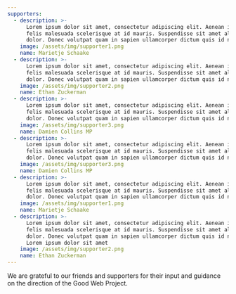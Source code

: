 ```yaml
---
supporters:
  - description: >-
      Lorem ipsum dolor sit amet, consectetur adipiscing elit. Aenean in orci ac
      felis malesuada scelerisque at id mauris. Suspendisse sit amet aliquam
      dolor. Donec volutpat quam in sapien ullamcorper dictum quis id nibh.
    image: /assets/img/supporter1.png
    name: Marietje Schaake
  - description: >-
      Lorem ipsum dolor sit amet, consectetur adipiscing elit. Aenean in orci ac
      felis malesuada scelerisque at id mauris. Suspendisse sit amet aliquam
      dolor. Donec volutpat quam in sapien ullamcorper dictum quis id nibh.
    image: /assets/img/supporter2.png
    name: Ethan Zuckerman
  - description: >-
      Lorem ipsum dolor sit amet, consectetur adipiscing elit. Aenean in orci ac
      felis malesuada scelerisque at id mauris. Suspendisse sit amet aliquam
      dolor. Donec volutpat quam in sapien ullamcorper dictum quis id nibh.
    image: /assets/img/supporter3.png
    name: Damien Collins MP
  - description: >-
      Lorem ipsum dolor sit amet, consectetur adipiscing elit. Aenean in orci ac
      felis malesuada scelerisque at id mauris. Suspendisse sit amet aliquam
      dolor. Donec volutpat quam in sapien ullamcorper dictum quis id nibh.
    image: /assets/img/supporter3.png
    name: Damien Collins MP
  - description: >-
      Lorem ipsum dolor sit amet, consectetur adipiscing elit. Aenean in orci ac
      felis malesuada scelerisque at id mauris. Suspendisse sit amet aliquam
      dolor. Donec volutpat quam in sapien ullamcorper dictum quis id nibh.
    image: /assets/img/supporter1.png
    name: Marietje Schaake
  - description: >-
      Lorem ipsum dolor sit amet, consectetur adipiscing elit. Aenean in orci ac
      felis malesuada scelerisque at id mauris. Suspendisse sit amet aliquam
      dolor. Donec volutpat quam in sapien ullamcorper dictum quis id nibh.
      Lorem ipsum dolor sit amet
    image: /assets/img/supporter2.png
    name: Ethan Zuckerman
---
```


We are grateful to our friends and supporters for their input and guidance on the direction of the Good Web Project.
